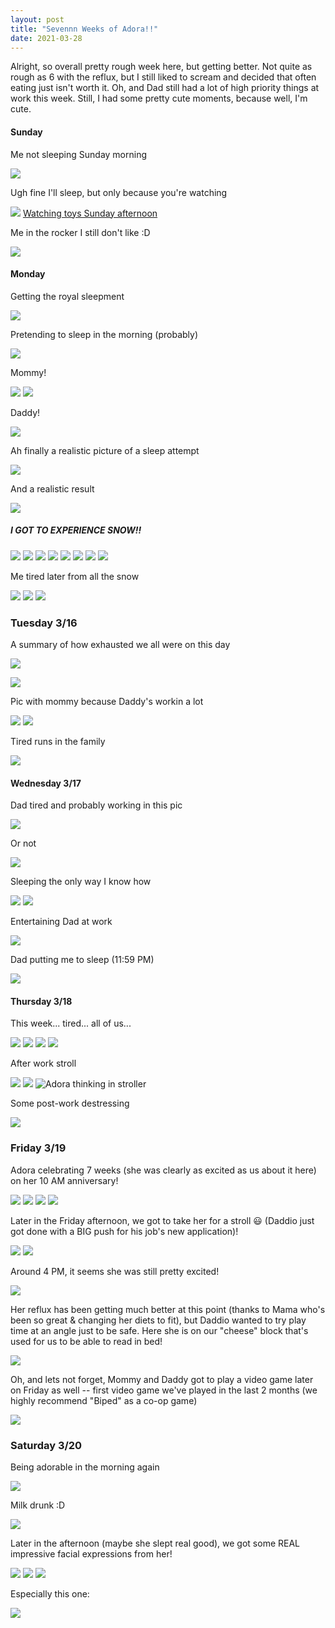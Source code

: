 ```yaml
---
layout: post
title: "Sevennn Weeks of Adora!!"
date: 2021-03-28
---
```


Alright, so overall pretty rough week here, but getting better. Not quite as rough as 6 with the reflux, but I still liked to scream and decided that often eating just isn't worth it. Oh, and Dad still had a lot of high priority things at work this week. Still, I had some pretty cute moments, because well, I'm cute.

#### Sunday

Me not sleeping Sunday morning

![](/assets/img/2021-03-28-00-40-31.png)

Ugh fine I'll sleep, but only because you're watching

![](/assets/img/2021-03-28-00-40-53.png)
[Watching toys Sunday afternoon](https://photos.app.goo.gl/YvugkeFL256Hkpng9)

Me in the rocker I still don't like :D

![](/assets/img/2021-03-28-00-41-50.png)

#### Monday

Getting the royal sleepment

![](/assets/img/2021-03-28-00-43-00.png)

Pretending to sleep in the morning (probably)

![](/assets/img/2021-03-28-00-43-22.png)

Mommy!

![](/assets/img/2021-03-28-00-43-33.png)
![](/assets/img/2021-03-28-00-43-45.png)

Daddy!

![](/assets/img/2021-03-28-00-44-05.png)

Ah finally a realistic picture of a sleep attempt

![](/assets/img/2021-03-28-00-44-31.png)

And a realistic result

![](/assets/img/2021-03-28-00-44-50.png)

##### I GOT TO EXPERIENCE SNOW!!

![](Adora-first-snow.png)
![](Adora-first-snow2.png)
![](adora-1st-snow-reaction.png)
![](adora-1st-snow-reaction2.png)
![](adora-1st-snow-reaction3.png)
![](adora-1st-snow-reaction4.png)
![](adora-1st-snow-reaction-mommy-smiles.png)
![](adora-1st-snow-reaction5.png)

Me tired later from all the snow

![](/assets/img/2021-03-28-00-47-29.png)
![](/assets/img/2021-03-28-00-42-24.png)
![](/assets/img/2021-03-28-00-42-31.png)

### Tuesday 3/16

A summary of how exhausted we all were on this day

![](/assets/img/2021-03-28-00-49-30.png)

![](/assets/img/2021-03-28-00-49-57.png)

Pic with mommy because Daddy's workin a lot

![](/assets/img/2021-03-28-00-50-10.png)
![](/assets/img/2021-03-28-00-50-38.png)

Tired runs in the family

![](/assets/img/2021-03-28-00-50-52.png)

#### Wednesday 3/17

Dad tired and probably working in this pic

![](/assets/img/2021-03-28-00-51-30.png)

Or not

![](/assets/img/2021-03-28-00-51-47.png)

Sleeping the only way I know how

![](/assets/img/2021-03-28-00-52-15.png)
![](/assets/img/2021-03-28-00-52-26.png)

Entertaining Dad at work

![](/assets/img/2021-03-28-00-52-53.png)

Dad putting me to sleep (11:59 PM)

![](/assets/img/2021-03-28-00-53-28.png)

#### Thursday 3/18

This week... tired... all of us...

![](/assets/img/2021-03-28-00-54-07.png)
![](/assets/img/2021-03-28-00-54-16.png)
![](/assets/img/2021-03-28-00-54-25.png)
![](/assets/img/2021-03-28-00-54-37.png)

After work stroll

![](/assets/img/2021-03-28-00-54-58.png)
![](/assets/img/2021-03-28-00-55-06.png)
![Adora thinking in stroller](/assets/img/2021-03-28-00-55-12.png)

Some post-work destressing

![](/assets/img/2021-03-28-00-55-45.png)

### Friday 3/19

Adora celebrating 7 weeks (she was clearly as excited as us about it here) on her 10 AM anniversary!

![](/assets/img/2021-03-28-00-09-43.png)
![](/assets/img/2021-03-28-00-09-35.png)
![](/assets/img/2021-03-28-00-10-02.png)
![](/assets/img/2021-03-28-00-10-35.png)

Later in the Friday afternoon, we got to take her for a stroll :smiley: (Daddio just got done with a BIG push for his job's new application)!

![](/assets/img/2021-03-28-00-11-07.png)
![](/assets/img/2021-03-28-00-11-16.png)

Around 4 PM, it seems she was still pretty excited!

![](/assets/img/2021-03-28-00-12-29.png)

Her reflux has been getting much better at this point (thanks to Mama who's been so great & changing her diets to fit), but Daddio wanted to try play time at an angle just to be safe. Here she is on our "cheese" block that's used for us to be able to read in bed!

![](/assets/img/2021-03-28-00-14-00.png)

Oh, and lets not forget, Mommy and Daddy got to play a video game later on Friday as well -- first video game we've played in the last 2 months (we highly recommend "Biped" as a co-op game)

![](/assets/img/2021-03-28-00-14-40.png)

### Saturday 3/20

Being adorable in the morning again

![](/assets/img/2021-03-28-00-15-48.png)

Milk drunk :D

![](/assets/img/2021-03-28-00-16-11.png)

Later in the afternoon (maybe she slept real good), we got some REAL impressive facial expressions from her!

![](/assets/img/2021-03-28-00-16-54.png)
![](/assets/img/2021-03-28-00-17-00.png)
![](/assets/img/2021-03-28-00-17-06.png)

Especially this one:

![](/assets/img/2021-03-28-00-17-18.png)